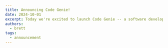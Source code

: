 ```yaml
---
title: Announcing Code Genie!
date: 2024-10-01
excerpt: Today we're excited to launch Code Genie -- a software development tool that
authors:
  - brett
tags:
  - announcement
---
```


